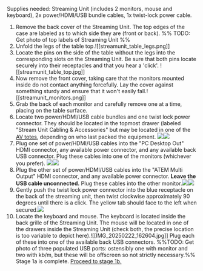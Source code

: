 Supplies needed: Streaming Unit (includes 2 monitors, mouse and keyboard), 2x power/HDMI/USB bundle cables, 1x twist-lock power cable.
1. Remove the back cover of the Streaming Unit. The top edges of the case are labeled as to which side they are (front or back).
%% TODO: Get photo of top labels of Streaming Unit %%
1. Unfold the legs of the table top.![[streamunit_table_legs.png]]
2. Locate the pins on the side of the table without the legs into the corresponding slots on the Streaming Unit. Be sure that both pins locate securely into their receptacles and that you hear a 'click'. ![[streamunit_table_top.jpg]]
3. Now remove the front cover, taking care that the monitors mounted inside do not contact anything forcefully. Lay the cover against something sturdy and ensure that it won't easily fall.![[streamunit_monitors.png]]
4. Grab the back of each monitor and carefully remove one at a time, placing on the table surface.
5. Locate two power/HDMI/USB cable bundles and one twist lock power connector. They should be located in the topmost drawer (labeled "Stream Unit Cabling & Accessories" but may be located in one of the [AV totes](FRC-AV/index.md#Equipment%20Locations), depending on who last packed the equipment. ![](IMG_20250222_154837.jpg)![](IMG_20250222_155140.jpg)
6. Plug one set of power/HDMI/USB cables into the "PC Desktop Out" HDMI connector, any available power connector, and any available back USB connector. Plug these cables into one of the monitors (whichever you prefer). ![](IMG_20250222_155234_marked.jpg)![](IMG_20250222_155349.jpg)
7. Plug the other set of power/HDMI/USB cables into the "ATEM Multi Output" HDMI connector, and any available power connector. **Leave the USB cable unconnected.** Plug these cables into the other monitor.![](IMG_20250222_155509_marked.jpg)![](IMG_20250222_155617%201.jpg)
8. Gently push the twist lock power connector into the blue receptacle on the back of the streaming unit, then twist clockwise approximately 90 degrees until there is a click. The yellow tab should face to the left when secured.![](IMG_20250222_155703.jpg)
9. Locate the keyboard and mouse. The keyboard is located inside the back grille of the Streaming Unit. The mouse will be located in one of the drawers inside the Streaming Unit (check both, the precise location is too variable to depict here).![[IMG_20250222_162604.jpg]]
Plug each of these into one of the available back USB connectors.
%%TODO: Get photo of three populated USB ports: ostensibly one with monitor and two with kb/m, but these will be offscreen so not strictly necessary.%%
Stage 1a is complete. [Proceed to stage 1b.](1b.%20Cable%20up%20Chesapeake%20Router.md)
